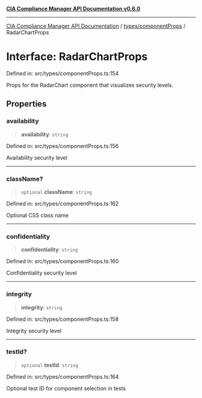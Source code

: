 [**CIA Compliance Manager API Documentation v0.6.0**](../../../README.md)

***

[CIA Compliance Manager API Documentation](../../../modules.md) / [types/componentProps](../README.md) / RadarChartProps

# Interface: RadarChartProps

Defined in: src/types/componentProps.ts:154

Props for the RadarChart component that visualizes security levels.

## Properties

### availability

> **availability**: `string`

Defined in: src/types/componentProps.ts:156

Availability security level

***

### className?

> `optional` **className**: `string`

Defined in: src/types/componentProps.ts:162

Optional CSS class name

***

### confidentiality

> **confidentiality**: `string`

Defined in: src/types/componentProps.ts:160

Confidentiality security level

***

### integrity

> **integrity**: `string`

Defined in: src/types/componentProps.ts:158

Integrity security level

***

### testId?

> `optional` **testId**: `string`

Defined in: src/types/componentProps.ts:164

Optional test ID for component selection in tests
